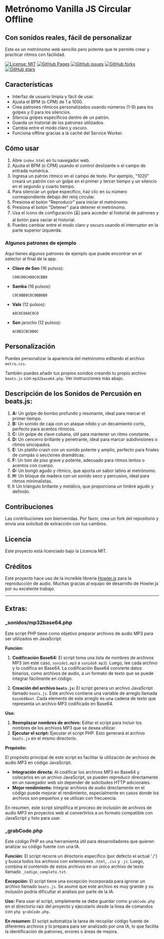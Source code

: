 # Metrónomo Vanilla JS Circular Offline

## Con sonidos reales, fácil de personalizar

Este es un metrónomo web sencillo pero potente que te permite crear y practicar ritmos con facilidad.

[![License: MIT](https://img.shields.io/badge/License-MIT-yellow.svg)](https://opensource.org/licenses/MIT)
[![GitHub Pages](https://img.shields.io/badge/GitHub%20Pages-Hosted-blue)](https://sanxofon.github.io/metro/)
[![GitHub issues](https://img.shields.io/github/issues/sanxofon/metro)](https://github.com/sanxofon/metro/issues)
[![GitHub forks](https://img.shields.io/github/forks/sanxofon/metro)](https://github.com/sanxofon/metro/network/members)
[![GitHub stars](https://img.shields.io/github/stars/sanxofon/metro)](https://github.com/sanxofon/metro/stargazers)

## Características

* Interfaz de usuario limpia y fácil de usar.
* Ajusta el BPM (o CPM) de 1 a 1000.
* Crea patrones rítmicos personalizados usando números (1-9) para los golpes y 0 para los silencios.
* Silencia golpes específicos dentro de un patrón.
* Guarda un historial de los patrones utilizados.
* Cambia entre el modo claro y oscuro.
* Funciona offline gracias a la caché del Service Worker.

## Cómo usar

1. Abre `index.html` en tu navegador web.
2. Ajusta el BPM (o CPM) usando el control deslizante o el campo de entrada numérica.
3. Ingresa un patrón rítmico en el campo de texto. Por ejemplo, "1020" creará un patrón con un golpe en el primer y tercer tiempo y un silencio en el segundo y cuarto tiempo.
4. Para silenciar un golpe específico, haz clic en su número correspondiente debajo del reloj circular.
5. Presiona el botón "Reproducir" para iniciar el metrónomo.
6. Presiona el botón "Detener" para detener el metrónomo.
7. Usa el ícono de configuración (⏳) para acceder al historial de patrones y al botón para vaciar el historial.
8. Puedes cambiar entre el modo claro y oscuro usando el interruptor en la parte superior izquierda.

### Algunos patrones de ejemplo

Aquí tienes algunos patrones de ejemplo que puede encontrar en el selector al final de la app.

* **Clave de Son** (16 pulsos):
     
    `C00C00CH00C0CBB0`

* **Samba** (16 pulsos):
 
    `C0C0BB0C0C0BB0B0`
 
* **Vals** (12 pulsos):
 
    `A0C0C0A0C0C0`
 
* **Son** jarocho (12 pulsos):
 
    `AC0BICBC0B0C`

## Personalización

Puedes personalizar la apariencia del metrónomo editando el archivo `metro.css`.

También puedes añadir tus propios sonidos creando tu propio archivo `beats.js` con `mp32base64.php`. Ver instrucciones más abajo.

## Descripción de los Sonidos de Percusión en beats.js:

1. **A:** Un golpe de bombo profundo y resonante, ideal para marcar el primer tiempo.
2. **B:** Un sonido de caja con un ataque nítido y un decaimiento corto, perfecto para acentos rítmicos.
3. **C:** Un golpe de clave cubana, útil para mantener un ritmo constante.
4. **D:** Un cencerro brillante y penetrante, ideal para marcar subdivisiones o ritmos sincopados.
5. **E:** Un platillo crash con un sonido potente y amplio, perfecto para finales de compás o secciones dramáticas.
6. **F:** Un tom de piso grave y potente, adecuado para ritmos lentos o acentos con cuerpo.
7. **G:** Un bongó agudo y rítmico, que aporta un sabor latino al metrónomo.
8. **H:** Un bloque de madera con un sonido seco y percusivo, ideal para ritmos minimalistas.
9. **I:** Un triángulo brillante y metálico, que proporciona un timbre agudo y definido.

## Contribuciones

Las contribuciones son bienvenidas. Por favor, crea un fork del repositorio y envía una solicitud de extracción con tus cambios.

## Licencia

Este proyecto está licenciado bajo la Licencia MIT.

## Créditos

Este proyecto hace uso de la increíble librería [Howler.js](https://howlerjs.com/) para la reproducción de audio. Muchas gracias al equipo de desarrollo de Howler.js por su excelente trabajo.

-----

## Extras:

### _sonidos/mp32base64.php

Este script PHP tiene como objetivo preparar archivos de audio MP3 para ser utilizados en JavaScript.

**Función:**

1. **Codificación Base64:** El script toma una lista de nombres de archivos MP3 (en este caso, `sonido1.mp3` a `sonido9.mp3`). Luego, lee cada archivo y lo codifica en Base64. La codificación Base64 convierte datos binarios, como archivos de audio, a un formato de texto que se puede integrar fácilmente en código.

2. **Creación del archivo `beats.js`:** El script genera un archivo JavaScript llamado `beats.js`. Este archivo contiene una variable de arreglo llamada `base64Beat`. Cada elemento de este arreglo es una cadena de texto que representa un archivo MP3 codificado en Base64.

**Uso:**

1. **Reemplazar nombres de archivo:** Editar el script para incluir los nombres de los archivos MP3 que se desea utilizar.
2. **Ejecutar el script:** Ejecutar el script PHP. Esto generará el archivo `beats.js` en el mismo directorio.

**Propósito:**

El propósito principal de este script es facilitar la utilización de archivos de audio MP3 en código JavaScript. 

- **Integración directa:** Al codificar los archivos MP3 en Base64 y colocarlos en un archivo JavaScript, se pueden reproducir directamente en un navegador web sin depender de solicitudes HTTP adicionales.
- **Mejor rendimiento:** Integrar archivos de audio directamente en el código puede mejorar el rendimiento, especialmente en casos donde los archivos son pequeños y se utilizan con frecuencia.

En resumen, este script simplifica el proceso de inclusión de archivos de audio MP3 en proyectos web al convertirlos a un formato compatible con JavaScript y listo para usar.

### _grabCode.php

Este código PHP es una herramienta útil para desarrolladores que quieren analizar su código fuente con una IA. 

**Función:**
El script recorre un directorio específico (por defecto el actual './') y busca todos los archivos con extensiones `.html`, `.css` y `.js`. Luego, combina el contenido de estos archivos en un único archivo de texto llamado `_codigo_completo.txt`. 

**Excepción:**
El script tiene una excepción incorporada para ignorar un archivo llamado `beats.js`. Se asume que este archivo es muy grande y su inclusión podría dificultar el análisis por parte de la IA. 

**Uso:**
Para usar el script, simplemente se debe guardar como `grabCode.php` en el directorio raíz del proyecto y ejecutarlo desde la línea de comandos con `php grabCode.php`.

**En resumen:** El script automatiza la tarea de recopilar código fuente de diferentes archivos y lo prepara para ser analizado por una IA, lo que facilita la identificación de patrones, errores o áreas de mejora.

